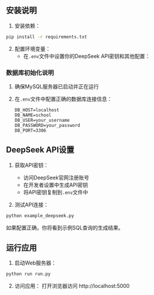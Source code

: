 ## 安装说明
1. 安装依赖：
```bash
pip install -r requirements.txt
```
2. 配置环境变量：
    - 在`.env`文件中设置你的DeepSeek API密钥和其他配置：

### 数据库初始化说明

1. 确保MySQL服务器已启动并正在运行

2. 在`.env`文件中配置正确的数据库连接信息：
   ```env
   DB_HOST=localhost
   DB_NAME=school
   DB_USER=your_username
   DB_PASSWORD=your_password
   DB_PORT=3306
   ```
## DeepSeek API设置

1. 获取API密钥：
   - 访问DeepSeek官网注册账号
   - 在开发者设置中生成API密钥
   - 将API密钥复制到`.env`文件中

2. 测试API连接：
```bash
python example_deepseek.py
```
如果配置正确，你将看到示例SQL查询的生成结果。

## 运行应用

1. 启动Web服务器：
```bash
python run run.py
```

2. 访问应用：
   打开浏览器访问 http://localhost:5000
